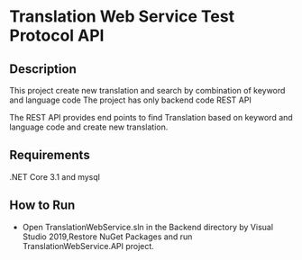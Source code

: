 # Translation Web Service Test Protocol API

## Description
This project create new translation and search by combination of keyword and language code
The project has only backend code REST API

The REST API provides end points to find Translation based on keyword and language code and create new translation.

## Requirements
.NET Core 3.1 and mysql

## How to Run
- Open TranslationWebService.sln in the Backend directory by Visual Studio 2019,Restore NuGet Packages and run TranslationWebService.API project.
